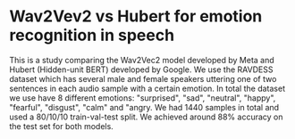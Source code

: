 # Wav2Vev2 vs Hubert for emotion recognition in speech

This is a study comparing the Wav2Vec2 model developed by Meta and Hubert (Hidden-unit BERT) developed by Google.
We use the RAVDESS dataset which has several male and female speakers uttering one of two sentences in each audio sample with a certain emotion.
In total the dataset we use have 8 different emotions: "surprised", "sad", "neutral", "happy", "fearful", "disgust", "calm" and "angry.
We had 1440 samples in total and used a 80/10/10 train-val-test split. We achieved around 88% accuracy on the test set for both models. 
